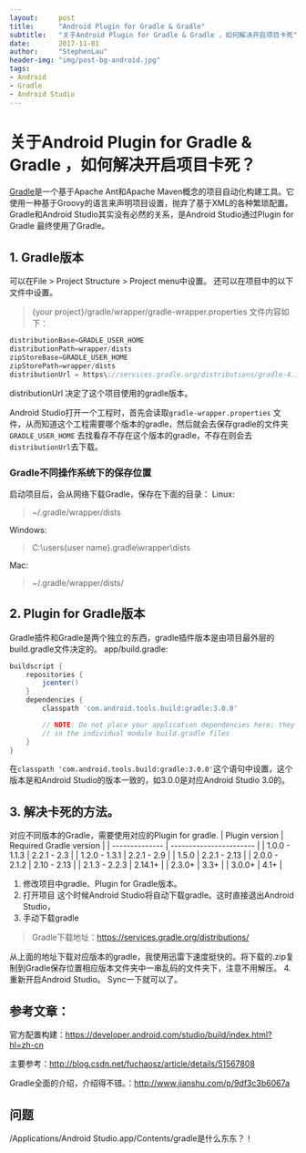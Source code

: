 ```yaml
---
layout:     post
title:      "Android Plugin for Gradle & Gradle"
subtitle:   "关于Android Plugin for Gradle & Gradle ，如何解决开启项目卡死"
date:       2017-11-01
author:     "StephenLau"
header-img: "img/post-bg-android.jpg"
tags:
- Android
- Gradle
- Android Studio
---
```


# 关于Android Plugin for Gradle & Gradle ，如何解决开启项目卡死？

[Gradle](https://gradle.org/)是一个基于Apache Ant和Apache Maven概念的项目自动化构建工具。它使用一种基于Groovy的语言来声明项目设置，抛弃了基于XML的各种繁琐配置。Gradle和Android Studio其实没有必然的关系，是Android Studio通过Plugin for Gradle 最终使用了Gradle。

## 1. Gradle版本
可以在File > Project Structure > Project menu中设置。
还可以在项目中的以下文件中设置。
> {your project}/gradle/wrapper/gradle-wrapper.properties 
> 文件内容如下：

```groovy
distributionBase=GRADLE_USER_HOME
distributionPath=wrapper/dists
zipStoreBase=GRADLE_USER_HOME
zipStorePath=wrapper/dists
distributionUrl = https\://services.gradle.org/distributions/gradle-4.1-all.zip
```
distributionUrl 决定了这个项目使用的gradle版本。

Android Studio打开一个工程时，首先会读取`gradle-wrapper.properties` 文件，从而知道这个工程需要哪个版本的gradle，然后就会去保存gradle的文件夹`GRADLE_USER_HOME` 去找看存不存在这个版本的gradle，不存在则会去`distributionUrl`去下载。
### Gradle不同操作系统下的保存位置
启动项目后，会从网络下载Gradle，保存在下面的目录： 
Linux:
> ~/.gradle/wrapper/dists

Windows:
> C:\users\{user name}\.gradle\wrapper\dists

Mac:
> ~/.gradle/wrapper/dists/

## 2. Plugin for Gradle版本

Gradle插件和Gradle是两个独立的东西，gradle插件版本是由项目最外层的build.gradle文件决定的。
app/build.gradle:
```groovy
buildscript {
    repositories {
        jcenter()
    }
    dependencies {
        classpath 'com.android.tools.build:gradle:3.0.0'

        // NOTE: Do not place your application dependencies here; they belong
        // in the individual module build.gradle files
    }
}
```
在`classpath 'com.android.tools.build:gradle:3.0.0'`这个语句中设置，这个版本是和Android Studio的版本一致的，如3.0.0是对应Android Studio 3.0的。


## 3. 解决卡死的方法。

对应不同版本的Gradle，需要使用对应的Plugin for gradle. 
| Plugin version | Required Gradle version |
| -------------- | ----------------------- |
| 1.0.0 - 1.1.3  | 2.2.1 - 2.3             |
| 1.2.0 - 1.3.1  | 2.2.1 - 2.9             |
| 1.5.0          | 2.2.1 - 2.13            |
| 2.0.0 - 2.1.2  | 2.10 - 2.13             |
| 2.1.3 - 2.2.3  | 2.14.1+                 |
| 2.3.0+         | 3.3+                    |
| 3.0.0+         | 4.1+                    |

1. 修改项目中gradle、Plugin for Gradle版本。  
2. 打开项目 
  这个时候Android Studio将自动下载gradle。这时直接退出Android Studio，
3. 手动下载gradle
 > Gradle下载地址：<https://services.gradle.org/distributions/>

   从上面的地址下载对应版本的gradle，我使用迅雷下速度挺快的。将下载的.zip复制到Gradle保存位置相应版本文件夹中一串乱码的文件夹下，注意不用解压。
4. 重新开启Android Studio。
  Sync一下就可以了。


## 参考文章：

官方配置构建：<https://developer.android.com/studio/build/index.html?hl=zh-cn>

主要参考：<http://blog.csdn.net/fuchaosz/article/details/51567808>

Gradle全面的介绍，介绍得不错。：http://www.jianshu.com/p/9df3c3b6067a 

## 问题

/Applications/Android Studio.app/Contents/gradle是什么东东？！